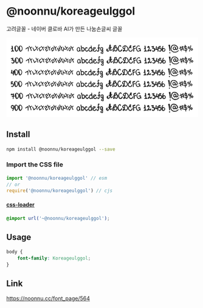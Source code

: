 # @noonnu/koreageulggol

고려글꼴 - 네이버 클로바 AI가 만든 나눔손글씨 글꼴

![example](./example.png)

## Install

```bash
npm install @noonnu/koreageulggol --save
```

### Import the CSS file

```js
import '@noonnu/koreageulggol' // esm
// or
require('@noonnu/koreageulggol') // cjs
```

#### [css-loader](https://github.com/webpack-contrib/css-loader)

```css
@import url('~@noonnu/koreageulggol');
```

## Usage

```css
body {
    font-family: Koreageulggol;
}
```

## Link

https://noonnu.cc/font_page/564
